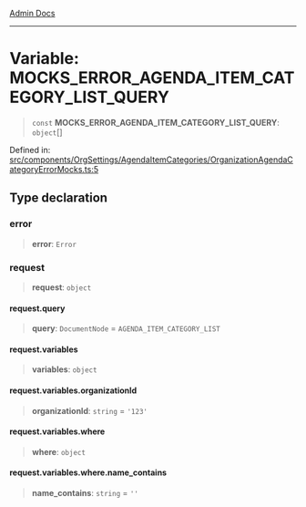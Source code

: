 [Admin Docs](/)

***

# Variable: MOCKS\_ERROR\_AGENDA\_ITEM\_CATEGORY\_LIST\_QUERY

> `const` **MOCKS\_ERROR\_AGENDA\_ITEM\_CATEGORY\_LIST\_QUERY**: `object`[]

Defined in: [src/components/OrgSettings/AgendaItemCategories/OrganizationAgendaCategoryErrorMocks.ts:5](https://github.com/syedali237/talawa-admin/blob/dd4a08e622d0fa38bcf9758a530e8cdf917dbac8/src/components/OrgSettings/AgendaItemCategories/OrganizationAgendaCategoryErrorMocks.ts#L5)

## Type declaration

### error

> **error**: `Error`

### request

> **request**: `object`

#### request.query

> **query**: `DocumentNode` = `AGENDA_ITEM_CATEGORY_LIST`

#### request.variables

> **variables**: `object`

#### request.variables.organizationId

> **organizationId**: `string` = `'123'`

#### request.variables.where

> **where**: `object`

#### request.variables.where.name\_contains

> **name\_contains**: `string` = `''`
